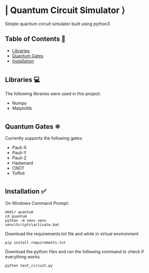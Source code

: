 # | Quantum Circuit Simulator ⟩

Simple quantum circuit simulator built using python3

## Table of Contents 📘
* [Libraries](#libraries)
* [Quantum Gates](#gates)
* [Installation](#install)

# <a name="libraries"></a>
## Libraries 💻
The following libraries were used in this project:
* Numpy
* Matplotlib

# <a name="gates"></a>
## Quantum Gates ⚛️
Currently supports the following gates:
* Pauli-X
* Pauli-Y
* Pauli-Z
* Hadamard
* CNOT
* Toffoli

# <a name="install"></a>
## Installation ✅
On Windows Command Prompt:
```
mkdir quantum
cd quantum
python -m venv venv
venv\Scripts\activate.bat
```

Download the requirements.txt file and while in virtual environment
```
pip install requirements.txt
```

Download the python files and run the following command to check if everything works
```
python test_circuit.py
```
